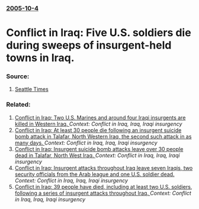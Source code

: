 ### [2005-10-4](/news/2005/10/4/index.md)

#  Conflict in Iraq: Five U.S. soldiers die during sweeps of insurgent-held towns in Iraq. 




### Source:

1. [Seattle Times](http://seattletimes.nwsource.com/html/nationworld/2002540350_killed05.html)

### Related:

1. [ Conflict in Iraq: Two U.S. Marines and around four Iraqi insurgents are killed in Western Iraq. ](/news/2005/10/18/conflict-in-iraq-two-u-s-marines-and-around-four-iraqi-insurgents-are-killed-in-western-iraq.md) _Context: Conflict in Iraq, Iraq, Iraqi insurgency_
2. [ Conflict in Iraq: At least 30 people die following an insurgent suicide bomb attack in Talafar, North Western Iraq, the second such attack in as many days. ](/news/2005/10/12/conflict-in-iraq-at-least-30-people-die-following-an-insurgent-suicide-bomb-attack-in-talafar-north-western-iraq-the-second-such-attack.md) _Context: Conflict in Iraq, Iraq, Iraqi insurgency_
3. [ Conflict in Iraq: Insurgent suicide bomb attacks leave over 30 people dead in Talafar, North West Iraq. ](/news/2005/10/11/conflict-in-iraq-insurgent-suicide-bomb-attacks-leave-over-30-people-dead-in-talafar-north-west-iraq.md) _Context: Conflict in Iraq, Iraq, Iraqi insurgency_
4. [ Conflict in Iraq: Insurgent attacks throughout Iraq leave seven Iraqis, two security officials from the Arab league and one U.S. soldier dead. ](/news/2005/10/10/conflict-in-iraq-insurgent-attacks-throughout-iraq-leave-seven-iraqis-two-security-officials-from-the-arab-league-and-one-u-s-soldier-de.md) _Context: Conflict in Iraq, Iraq, Iraqi insurgency_
5. [ Conflict in Iraq: 39 people have died, including at least two U.S. soldiers, following a series of insurgent attacks throughout Iraq. ](/news/2005/08/7/conflict-in-iraq-39-people-have-died-including-at-least-two-u-s-soldiers-following-a-series-of-insurgent-attacks-throughout-iraq.md) _Context: Conflict in Iraq, Iraq, Iraqi insurgency_
